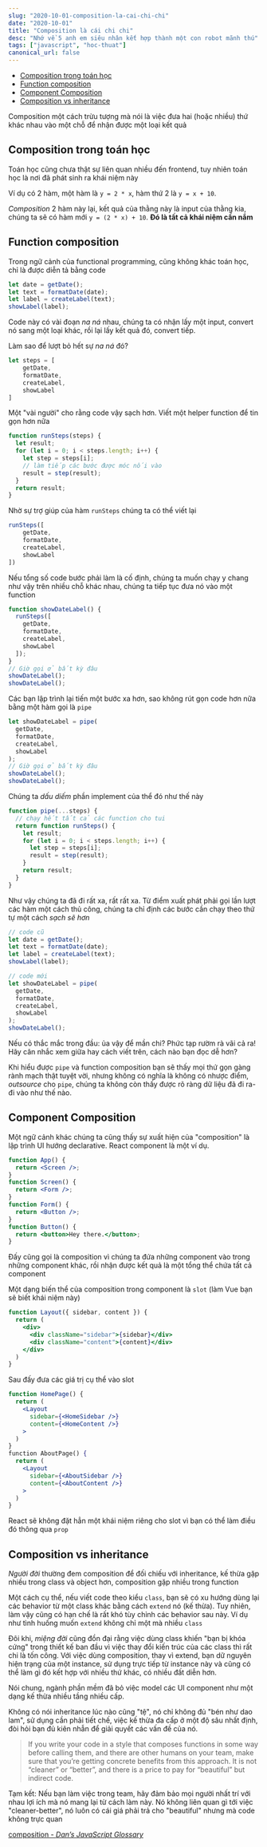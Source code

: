 ```yaml
---
slug: "2020-10-01-composition-la-cai-chi-chi"
date: "2020-10-01"
title: "Composition là cái chi chi"
desc: "Nhớ về 5 anh em siêu nhân kết hợp thành một con robot mãnh thú"
tags: ["javascript", "hoc-thuat"]
canonical_url: false
---
```


<!-- TOC -->

- [Composition trong toán học](#composition-trong-toán-học)
- [Function composition](#function-composition)
- [Component Composition](#component-composition)
- [Composition vs inheritance](#composition-vs-inheritance)

<!-- /TOC -->

Composition một cách trừu tượng mà nói là việc đưa hai (hoặc nhiều) thứ khác nhau vào một chỗ để nhận được một loại kết quả

## Composition trong toán học

Toán học cũng chưa thật sự liên quan nhiều đến frontend, tuy nhiên toán học là nơi đã phát sinh ra khái niệm này

Ví dụ có 2 hàm, một hàm là `y = 2 * x`, hàm thứ 2 là `y = x + 10`.

_Composition_ 2 hàm này lại, kết quả của thằng này là input của thằng kia, chúng ta sẽ có hàm mới `y = (2 * x) + 10`. **Đó là tất cả khái niệm cần nắm**

## Function composition

Trong ngữ cảnh của functional programming, cũng không khác toán học, chỉ là được diễn tả bằng code

```js
let date = getDate();
let text = formatDate(date);
let label = createLabel(text);
showLabel(label);
```

Code này có vài đoạn *na ná* nhau, chúng ta có nhận lấy một input, convert nó sang một loại khác, rồi lại lấy kết quả đó, convert tiếp.

Làm sao để lượt bỏ hết sự *na ná* đó?

```js
let steps = [
    getDate,
    formatDate,
    createLabel,
    showLabel
]
```

Một "vài người" cho rằng code vậy sạch hơn. Viết một helper function để tin gọn hơn nữa

```js
function runSteps(steps) {
  let result;
  for (let i = 0; i < steps.length; i++) {
    let step = steps[i];
    // làm tiếp các bước được móc nối vào
    result = step(result);
  }
  return result;
}
```

Nhờ sự trợ giúp của hàm `runSteps` chúng ta có thể viết lại

```js
runSteps([
    getDate,
    formatDate,
    createLabel,
    showLabel
])
```

Nếu tổng số code bước phải làm là cố định, chúng ta muốn chạy y chang như vậy trên nhiều chỗ khác nhau, chúng ta tiếp tục đưa nó vào một function

```js
function showDateLabel() {
  runSteps([
    getDate,
    formatDate,
    createLabel,
    showLabel
  ]);
}
// Giờ gọi ở bất kỳ đâu
showDateLabel();
showDateLabel();
```

Các bạn lập trình lại tiến một bước xa hơn, sao không rút gọn code hơn nữa bằng một hàm gọi là `pipe`

```js
let showDateLabel = pipe(
  getDate,
  formatDate,
  createLabel,
  showLabel
);
// Giờ gọi ở bất kỳ đâu
showDateLabel();
showDateLabel();
```

Chúng ta *dấu diếm* phần implement của thể  đó như thế này

```js
function pipe(...steps) {
  // chạy hết tất cả các function cho tui
  return function runSteps() {
    let result;
    for (let i = 0; i < steps.length; i++) {
      let step = steps[i];
      result = step(result);
    }
    return result;
  }
}
```

Như vậy chúng ta đã đi rất xa, rất rất xa. Từ điểm xuất phát phải gọi lần lượt các hàm một cách thủ công, chúng ta chỉ định các bước cần chạy theo thứ tự một cách *sạch sẽ hơn*

```js
// code cũ
let date = getDate();
let text = formatDate(date);
let label = createLabel(text);
showLabel(label);

// code mới
let showDateLabel = pipe(
  getDate,
  formatDate,
  createLabel,
  showLabel
);
showDateLabel();
```

Nếu có thắc mắc trong đầu: ủa vậy để mần chi? Phức tạp rườm rà vãi cả ra! Hãy cân nhắc xem giữa hay cách viết trên, cách nào bạn đọc dễ hơn?

Khi hiểu được `pipe` và function composition bạn sẽ thấy mọi thứ gọn gàng rành mạch thật tuyệt vời, nhưng không có nghĩa là không có nhược điểm, *outsource* cho `pipe`, chúng ta không còn thấy được rõ ràng dữ liệu đã đi ra-đi vào như thế nào.

## Component Composition

Một ngữ cảnh khác chúng ta cũng thấy sự xuất hiện của "composition" là lập trình UI hướng declarative. React component là một ví dụ.

```jsx
function App() {
  return <Screen />;
}
function Screen() {
  return <Form />;
}
function Form() {
  return <Button />;
}
function Button() {
  return <button>Hey there.</button>;
}
```

Đấy cũng gọi là composition vì chúng ta đứa những component vào trong những component khác, rồi nhận được kết quả là một tổng thể chứa tất cả component

Một dạng biến thể của composition trong component là `slot` (làm Vue bạn sẽ biết khái niệm này)

```jsx
function Layout({ sidebar, content }) {
  return (
    <div>
      <div className="sidebar">{sidebar}</div>
      <div className="content">{content}</div>
    </div>
  )
}
```

Sau đấy đưa các giá trị cụ thể vào slot

```jsx
function HomePage() {
  return (
    <Layout
      sidebar={<HomeSidebar />}
      content={<HomeContent />}
    >
  )
}
function AboutPage() {
  return (
    <Layout
      sidebar={<AboutSidebar />}
      content={<AboutContent />}
    >
  )
}
```

React sẽ không đặt hẳn một khái niệm riêng cho slot vì bạn có thể làm điều đó thông qua `prop`

## Composition vs inheritance

*Người đời* thường đem composition để đối chiếu với inheritance, kế thừa gặp nhiều trong class và object hơn, composition gặp nhiều trong function

Một cách cụ thể, nếu viết code theo kiểu `class`, bạn sẽ có xu hướng dùng lại các behavior từ một class khác bằng cách `extend` nó (kế thừa). Tuy nhiên, làm vậy cũng có hạn chế là rất khó tùy chỉnh các behavior sau này. Ví dụ như tình huống muốn `extend` không chỉ một mà nhiều `class`

Đôi khi, *miệng đời* cũng đồn đại rằng việc dùng class khiến "bạn bị khóa cứng" trong thiết kế ban đầu vì việc thay đổi kiến trúc của các class thì rất chi là tốn công. Với việc dùng composition, thay vì extend, bạn dữ nguyên hiện trạng của một instance, sử dụng trực tiếp từ instance này và cũng có thể làm gì đó kết hợp với nhiều thứ khác, có nhiều đất diễn hơn.

Nói chung, ngành phần mềm đã bỏ việc model các UI component như một dạng kế thừa nhiều tầng nhiều cấp.

Không có nói inheritance lúc nào cũng "tệ", nó chỉ không đủ "bén như dao lam", sử dụng cần phải tiết chế, việc kế thừa đa cấp ở một độ sâu nhất định, đòi hỏi bạn đủ kiên nhẫn để giải quyết các vấn đề của nó.

> If you write your code in a style that composes functions in some way before calling them, and there are other humans on your team, make sure that you’re getting concrete benefits from this approach. It is not “cleaner” or “better”, and there is a price to pay for “beautiful” but indirect code.

Tạm kết: Nếu bạn làm việc trong team, hãy đảm bảo mọi người nhất trí với nhau lợi ích mà nó mang lại từ cách làm này. Nó không liên quan gì tới việc "cleaner-better", nó luôn có cái giá phải trả cho "beautiful" nhưng mà code không trực quan

[composition - *Dan’s JavaScript Glossary*](https://whatthefuck.is/composition)